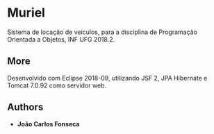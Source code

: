 # Muriel

Sistema de locação de veículos, para a disciplina de Programação Orientada a Objetos, INF UFG 2018.2.

## More

Desenvolvido com Eclipse 2018-09, utilizando JSF 2, JPA Hibernate e Tomcat 7.0.92 como servidor web.

## Authors

* **João Carlos Fonseca** 



